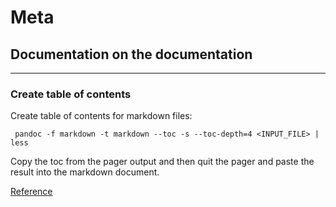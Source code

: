 # Meta
## Documentation on the documentation

---

### Create table of contents

Create table of contents for markdown files:

     pandoc -f markdown -t markdown --toc -s --toc-depth=4 <INPUT_FILE> | less

Copy the toc from the pager output and then quit the pager and paste the result into the markdown document.

[Reference](https://stackoverflow.com/a/70102538/3697870)
